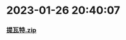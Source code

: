 # 2023-01-26 20:40:07

### [提瓦特.zip](https://raw.githubusercontent.com/Sam5440/Genshin_Impact_Teleport_Files/main/AutoGeneratePoint/Points%28SortByItemKind%29%5Bver3.1-Test%5D%5Bcn-en%5D%5B2022-10-25%5D/TeleportAll%20%5Bv3.1%5D%5B15M-2%5D%5B3M-yoffset%5D%5BCN%5D/%E6%A4%8D%E7%89%A9/%E7%90%89%E7%92%83%E7%99%BE%E5%90%88/%E6%8F%90%E7%93%A6%E7%89%B9.zip)

